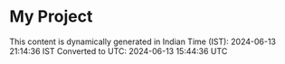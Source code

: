 # My Project

This content is dynamically generated in Indian Time (IST): 2024-06-13 21:14:36 IST
Converted to UTC: 2024-06-13 15:44:36 UTC

